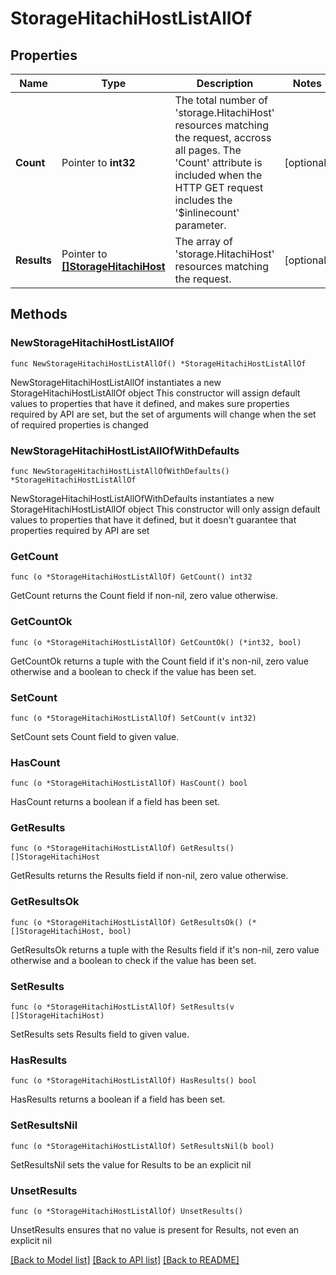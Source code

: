 # StorageHitachiHostListAllOf

## Properties

Name | Type | Description | Notes
------------ | ------------- | ------------- | -------------
**Count** | Pointer to **int32** | The total number of &#39;storage.HitachiHost&#39; resources matching the request, accross all pages. The &#39;Count&#39; attribute is included when the HTTP GET request includes the &#39;$inlinecount&#39; parameter. | [optional] 
**Results** | Pointer to [**[]StorageHitachiHost**](StorageHitachiHost.md) | The array of &#39;storage.HitachiHost&#39; resources matching the request. | [optional] 

## Methods

### NewStorageHitachiHostListAllOf

`func NewStorageHitachiHostListAllOf() *StorageHitachiHostListAllOf`

NewStorageHitachiHostListAllOf instantiates a new StorageHitachiHostListAllOf object
This constructor will assign default values to properties that have it defined,
and makes sure properties required by API are set, but the set of arguments
will change when the set of required properties is changed

### NewStorageHitachiHostListAllOfWithDefaults

`func NewStorageHitachiHostListAllOfWithDefaults() *StorageHitachiHostListAllOf`

NewStorageHitachiHostListAllOfWithDefaults instantiates a new StorageHitachiHostListAllOf object
This constructor will only assign default values to properties that have it defined,
but it doesn't guarantee that properties required by API are set

### GetCount

`func (o *StorageHitachiHostListAllOf) GetCount() int32`

GetCount returns the Count field if non-nil, zero value otherwise.

### GetCountOk

`func (o *StorageHitachiHostListAllOf) GetCountOk() (*int32, bool)`

GetCountOk returns a tuple with the Count field if it's non-nil, zero value otherwise
and a boolean to check if the value has been set.

### SetCount

`func (o *StorageHitachiHostListAllOf) SetCount(v int32)`

SetCount sets Count field to given value.

### HasCount

`func (o *StorageHitachiHostListAllOf) HasCount() bool`

HasCount returns a boolean if a field has been set.

### GetResults

`func (o *StorageHitachiHostListAllOf) GetResults() []StorageHitachiHost`

GetResults returns the Results field if non-nil, zero value otherwise.

### GetResultsOk

`func (o *StorageHitachiHostListAllOf) GetResultsOk() (*[]StorageHitachiHost, bool)`

GetResultsOk returns a tuple with the Results field if it's non-nil, zero value otherwise
and a boolean to check if the value has been set.

### SetResults

`func (o *StorageHitachiHostListAllOf) SetResults(v []StorageHitachiHost)`

SetResults sets Results field to given value.

### HasResults

`func (o *StorageHitachiHostListAllOf) HasResults() bool`

HasResults returns a boolean if a field has been set.

### SetResultsNil

`func (o *StorageHitachiHostListAllOf) SetResultsNil(b bool)`

 SetResultsNil sets the value for Results to be an explicit nil

### UnsetResults
`func (o *StorageHitachiHostListAllOf) UnsetResults()`

UnsetResults ensures that no value is present for Results, not even an explicit nil

[[Back to Model list]](../README.md#documentation-for-models) [[Back to API list]](../README.md#documentation-for-api-endpoints) [[Back to README]](../README.md)


